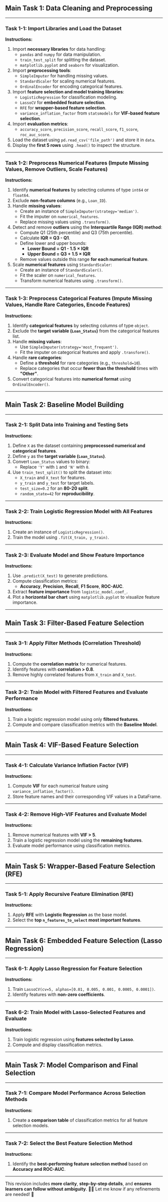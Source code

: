 ## **Main Task 1: Data Cleaning and Preprocessing**  

---

### **Task 1-1: Import Libraries and Load the Dataset**  

**Instructions:**  
1. Import **necessary libraries** for data handling:  
   - `pandas` and `numpy` for data manipulation.  
   - `train_test_split` for splitting the dataset.  
   - `matplotlib.pyplot` and `seaborn` for visualization.  
2. Import **preprocessing tools**:  
   - `SimpleImputer` for handling missing values.  
   - `StandardScaler` for scaling numerical features.  
   - `OrdinalEncoder` for encoding categorical features.  
3. Import **feature selection and model training libraries**:  
   - `LogisticRegression` for classification modeling.  
   - `LassoCV` for **embedded feature selection**.  
   - `RFE` for **wrapper-based feature selection**.  
   - `variance_inflation_factor` from `statsmodels` for **VIF-based feature selection**.  
4. Import **evaluation metrics**:  
   - `accuracy_score`, `precision_score`, `recall_score`, `f1_score`, `roc_auc_score`.  
5. Load the dataset using `pd.read_csv('file_path')` and store it in `data`.  
6. Display the **first 5 rows** using `.head()` to inspect the structure.  

---

### **Task 1-2: Preprocess Numerical Features (Impute Missing Values, Remove Outliers, Scale Features)**  

**Instructions:**  
1. Identify **numerical features** by selecting columns of type `int64` or `float64`.  
2. Exclude **non-feature columns** (e.g., `Loan_ID`).  
3. Handle **missing values**:  
   - Create an instance of `SimpleImputer(strategy='median')`.  
   - Fit the imputer on `numerical_features`.  
   - Replace missing values using `.transform()`.  
4. Detect and remove **outliers** using the **Interquartile Range (IQR) method**:  
   - Compute Q1 (25th percentile) and Q3 (75th percentile).  
   - Calculate **IQR = Q3 - Q1**.  
   - Define lower and upper bounds:  
     - **Lower Bound = Q1 - 1.5 × IQR**  
     - **Upper Bound = Q3 + 1.5 × IQR**  
   - Remove values outside this range **for each numerical feature**.  
5. Scale **numerical features** using `StandardScaler`:  
   - Create an instance of `StandardScaler()`.  
   - Fit the scaler on `numerical_features`.  
   - Transform numerical features using `.transform()`.  

---

### **Task 1-3: Preprocess Categorical Features (Impute Missing Values, Handle Rare Categories, Encode Features)**  

**Instructions:**  
1. Identify **categorical features** by selecting columns of type `object`.  
2. Exclude the **target variable (`Loan_Status`)** from the categorical features list.  
3. Handle **missing values**:  
   - Use `SimpleImputer(strategy='most_frequent')`.  
   - Fit the imputer on categorical features and apply `.transform()`.  
4. Handle **rare categories**:  
   - Define a **threshold** for rare categories (e.g., `threshold=10`).  
   - Replace categories that occur **fewer than the threshold** times with **"Other"**.  
5. Convert categorical features into **numerical format** using `OrdinalEncoder()`.  

---

## **Main Task 2: Baseline Model Building**  

---

### **Task 2-1: Split Data into Training and Testing Sets**  

**Instructions:**  
1. Define `X` as the dataset containing **preprocessed numerical and categorical features**.  
2. Define `y` as the **target variable (`Loan_Status`)**.  
3. Convert `Loan_Status` values to binary:  
   - Replace `'Y'` with `1` and `'N'` with `0`.  
4. Use `train_test_split()` to split the dataset into:  
   - `X_train` and `X_test` for features.  
   - `y_train` and `y_test` for target labels.  
   - `test_size=0.2` for an **80-20 split**.  
   - `random_state=42` for **reproducibility**.  

---

### **Task 2-2: Train Logistic Regression Model with All Features**  

**Instructions:**  
1. Create an instance of `LogisticRegression()`.  
2. Train the model using `.fit(X_train, y_train)`.  

---

### **Task 2-3: Evaluate Model and Show Feature Importance**  

**Instructions:**  
1. Use `.predict(X_test)` to generate predictions.  
2. Compute classification metrics:  
   - **Accuracy**, **Precision**, **Recall**, **F1 Score**, **ROC-AUC**.  
3. Extract **feature importance** from `logistic_model.coef_`.  
4. Plot a **horizontal bar chart** using `matplotlib.pyplot` to visualize feature importance.  

---

## **Main Task 3: Filter-Based Feature Selection**  

---

### **Task 3-1: Apply Filter Methods (Correlation Threshold)**  

**Instructions:**  
1. Compute the **correlation matrix** for numerical features.  
2. Identify features with **correlation > 0.8**.  
3. Remove highly correlated features from `X_train` and `X_test`.  

---

### **Task 3-2: Train Model with Filtered Features and Evaluate Performance**  

**Instructions:**  
1. Train a logistic regression model using only **filtered features**.  
2. Compute and compare classification metrics with the **Baseline Model**.  

---

## **Main Task 4: VIF-Based Feature Selection**  

---

### **Task 4-1: Calculate Variance Inflation Factor (VIF)**  

**Instructions:**  
1. Compute **VIF** for each numerical feature using `variance_inflation_factor()`.  
2. Store feature names and their corresponding VIF values in a DataFrame.  

---

### **Task 4-2: Remove High-VIF Features and Evaluate Model**  

**Instructions:**  
1. Remove numerical features with **VIF > 5**.  
2. Train a logistic regression model using the **remaining features**.  
3. Evaluate model performance using classification metrics.  

---

## **Main Task 5: Wrapper-Based Feature Selection (RFE)**  

---

### **Task 5-1: Apply Recursive Feature Elimination (RFE)**  

**Instructions:**  
1. Apply **RFE** with **Logistic Regression** as the base model.  
2. Select the **top `n_features_to_select` most important features**.  

---

## **Main Task 6: Embedded Feature Selection (Lasso Regression)**  

---

### **Task 6-1: Apply Lasso Regression for Feature Selection**  

**Instructions:**  
1. Train `LassoCV(cv=5, alphas=[0.01, 0.005, 0.001, 0.0005, 0.0001])`.  
2. Identify features with **non-zero coefficients**.  

---

### **Task 6-2: Train Model with Lasso-Selected Features and Evaluate**  

**Instructions:**  
1. Train logistic regression using **features selected by Lasso**.  
2. Compute and display classification metrics.  

---

## **Main Task 7: Model Comparison and Final Selection**  

---

### **Task 7-1: Compare Model Performance Across Selection Methods**  

**Instructions:**  
1. Create a **comparison table** of classification metrics for all feature selection models.  

---

### **Task 7-2: Select the Best Feature Selection Method**  

**Instructions:**  
1. Identify the **best-performing feature selection method** based on **Accuracy and ROC-AUC**.  

---

This revision includes **more clarity**, **step-by-step details**, and **ensures learners can follow without ambiguity**. 🚀🔥 Let me know if any refinements are needed! 🎯